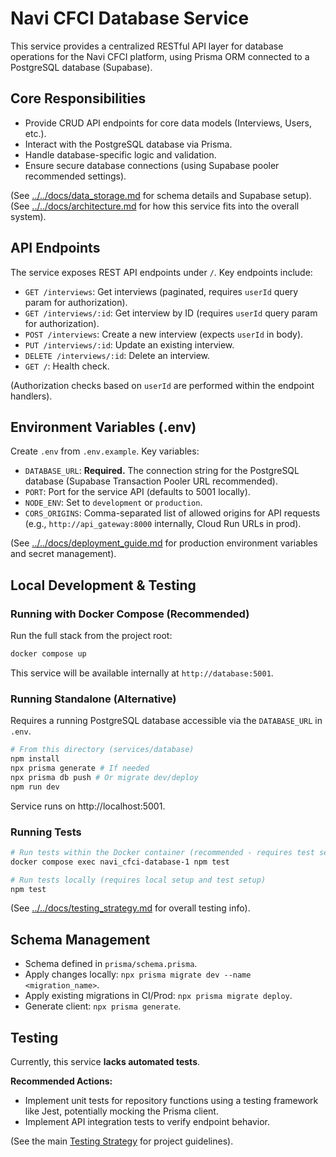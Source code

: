 # Navi CFCI Database Service

This service provides a centralized RESTful API layer for database operations for the Navi CFCI platform, using Prisma ORM connected to a PostgreSQL database (Supabase).

## Core Responsibilities

*   Provide CRUD API endpoints for core data models (Interviews, Users, etc.).
*   Interact with the PostgreSQL database via Prisma.
*   Handle database-specific logic and validation.
*   Ensure secure database connections (using Supabase pooler recommended settings).

(See [../../docs/data_storage.md](../../docs/data_storage.md) for schema details and Supabase setup).
(See [../../docs/architecture.md](../../docs/architecture.md) for how this service fits into the overall system).

## API Endpoints

The service exposes REST API endpoints under `/`. Key endpoints include:

*   `GET /interviews`: Get interviews (paginated, requires `userId` query param for authorization).
*   `GET /interviews/:id`: Get interview by ID (requires `userId` query param for authorization).
*   `POST /interviews`: Create a new interview (expects `userId` in body).
*   `PUT /interviews/:id`: Update an existing interview.
*   `DELETE /interviews/:id`: Delete an interview.
*   `GET /`: Health check.

(Authorization checks based on `userId` are performed within the endpoint handlers).

## Environment Variables (.env)

Create `.env` from `.env.example`. Key variables:

*   `DATABASE_URL`: **Required.** The connection string for the PostgreSQL database (Supabase Transaction Pooler URL recommended).
*   `PORT`: Port for the service API (defaults to 5001 locally).
*   `NODE_ENV`: Set to `development` or `production`.
*   `CORS_ORIGINS`: Comma-separated list of allowed origins for API requests (e.g., `http://api_gateway:8000` internally, Cloud Run URLs in prod).

(See [../../docs/deployment_guide.md](../../docs/deployment_guide.md) for production environment variables and secret management).

## Local Development & Testing

### Running with Docker Compose (Recommended)

Run the full stack from the project root:
```bash
docker compose up
```
This service will be available internally at `http://database:5001`.

### Running Standalone (Alternative)

Requires a running PostgreSQL database accessible via the `DATABASE_URL` in `.env`.

```bash
# From this directory (services/database)
npm install
npx prisma generate # If needed
npx prisma db push # Or migrate dev/deploy
npm run dev
```
Service runs on http://localhost:5001.

### Running Tests

```bash
# Run tests within the Docker container (recommended - requires test setup)
docker compose exec navi_cfci-database-1 npm test

# Run tests locally (requires local setup and test setup)
npm test
```

(See [../../docs/testing_strategy.md](../../docs/testing_strategy.md) for overall testing info).

## Schema Management

*   Schema defined in `prisma/schema.prisma`.
*   Apply changes locally: `npx prisma migrate dev --name <migration_name>`.
*   Apply existing migrations in CI/Prod: `npx prisma migrate deploy`.
*   Generate client: `npx prisma generate`.

## Testing

Currently, this service **lacks automated tests**. 

**Recommended Actions:**
*   Implement unit tests for repository functions using a testing framework like Jest, potentially mocking the Prisma client.
*   Implement API integration tests to verify endpoint behavior.

(See the main [Testing Strategy](../../docs/testing_strategy.md) for project guidelines). 